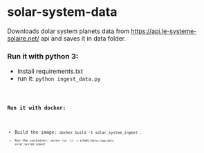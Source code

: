 # solar-system-data
Downloads dolar system planets data from https://api.le-systeme-solaire.net/ api and saves it in data folder.
### Run it with python 3:
- Install requirements.txt
- run it:
    <code>python ingest_data.py<code>
### Run it with docker:
- Build the image:
    <code>docker build -t solar_system_ingest . <code>
- Run the container:
    <code>docker run -it -v ${PWD}/data:/app/data solar_system_ingest<code>
